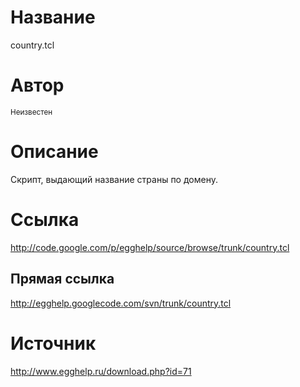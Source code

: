 # Название #
country.tcl


# Автор #
<sup>Неизвестен</sup>


# Описание #
Скрипт, выдающий название страны по домену.


# Ссылка #
http://code.google.com/p/egghelp/source/browse/trunk/country.tcl

## Прямая ссылка ##
http://egghelp.googlecode.com/svn/trunk/country.tcl


# Источник #
http://www.egghelp.ru/download.php?id=71

